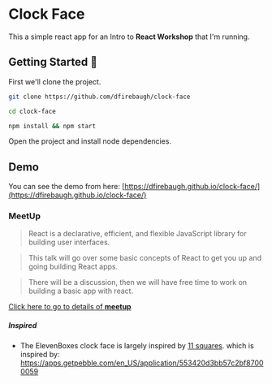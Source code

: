 # Clock Face
This a simple react app for an Intro to **React Workshop** that I'm running.

## Getting Started :rocket:
First we'll clone the project.
```sh
git clone https://github.com/dfirebaugh/clock-face

cd clock-face

npm install && npm start
```

Open the project and install node dependencies.

## Demo

You can see the demo from here: [https://dfirebaugh.github.io/clock-face/](https://dfirebaugh.github.io/clock-face/)

### MeetUp

> React is a declarative, efficient, and flexible JavaScript library for building user interfaces.

> This talk will go over some basic concepts of React to get you up and going building React apps.

> There will be a discussion, then we will have free time to work on building a basic app with react.

[Click here to go to details of **meetup**](https://www.meetup.com/HackRVA-Meetup/events/254676188/)

##### Inspired

-   The ElevenBoxes clock face is largely inspired by [11 squares](https://github.com/Athulus/11-squares).
    which is inspired by: https://apps.getpebble.com/en_US/application/553420d3bb57c2bf87000059

